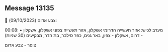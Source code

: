 ## Message 13135

🔴 צבע אדום (09/10/2023):

00:08:
• מערב לכיש: אזור תעשייה הדרומי אשקלון, אזור תעשייה צפוני אשקלון, אשקלון - דרום, אשקלון - צפון, באר גנים, כפר סילבר, בת הדר, מבקיעים (30 שניות)

צופר - צבע אדום

